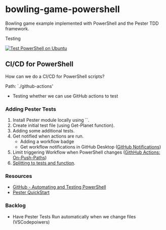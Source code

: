 # bowling-game-powershell
Bowling game example implemented with PowerShell and the Pester TDD framework.

Testing

[![Test PowerShell on Ubuntu](https://github.com/daveboster/azure-powershell/actions/workflows/powershell-actions.yml/badge.svg)](https://github.com/daveboster/azure-powershell/actions/workflows/powershell-actions.yml)

## CI/CD for PowerShell
How can we do a CI/CD for PowerShell scripts?

Path: `./github-actions'
* Testing whether we can use GitHub actions to test

### Adding Pester Tests
1. Install Pester module locally using ``.
1. Create initial test file (using Get-Planet function).
1. Adding some additional tests.
1. Get notified when actions are run.
    - Adding a workflow badge
    - Get workflow notifications in GitHub Desktop ([GitHub Notifications](https://docs.github.com/en/account-and-profile/managing-subscriptions-and-notifications-on-github/setting-up-notifications/about-notifications))
1. Limit triggering Workflow when PowerShell changes ([GithHub Actions: On-Push-Paths](https://docs.github.com/en/actions/using-workflows/workflow-syntax-for-github-actions#onpushpull_requestpull_request_targetpathspaths-ignore))
1. [Splitting to tests and function](https://pester.dev/docs/quick-start#splitting-to-tests-and-function).


### Resources
- [GitHub - Automating and Testing PowerShell](https://docs.github.com/en/actions/automating-builds-and-tests/building-and-testing-powershell)
- [Pester QuickStart](https://pester.dev/docs/quick-start)

### Backlog
 - Have Pester Tests Run automatically when we change files (VSCodepoiwers)